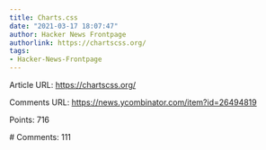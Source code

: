 ```yaml
---
title: Charts.css
date: "2021-03-17 18:07:47"
author: Hacker News Frontpage
authorlink: https://chartscss.org/
tags:
- Hacker-News-Frontpage
---
```


<p>Article URL: <a href="https://chartscss.org/">https://chartscss.org/</a></p>
<p>Comments URL: <a href="https://news.ycombinator.com/item?id=26494819">https://news.ycombinator.com/item?id=26494819</a></p>
<p>Points: 716</p>
<p># Comments: 111</p>
